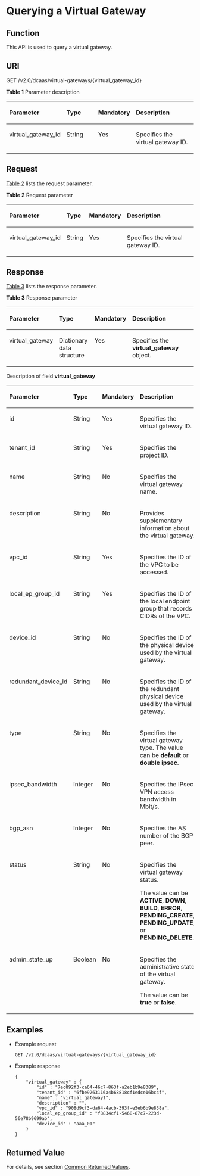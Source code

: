 # Querying a Virtual Gateway<a name="en-dc_topic_0055025325"></a>

## Function<a name="section17487184"></a>

This API is used to query a virtual gateway.

## URI<a name="section23166934"></a>

GET /v2.0/dcaas/virtual-gateways/\{virtual\_gateway\_id\}

**Table  1**  Parameter description

<a name="table78013327231"></a>
<table><thead align="left"><tr id="row128753217231"><th class="cellrowborder" valign="top" width="19.388061193880613%" id="mcps1.2.5.1.1"><p id="p1587432182316"><a name="p1587432182316"></a><a name="p1587432182316"></a>Parameter</p>
</th>
<th class="cellrowborder" valign="top" width="21.42785721427857%" id="mcps1.2.5.1.2"><p id="p1694123232312"><a name="p1694123232312"></a><a name="p1694123232312"></a><strong id="b842352706165439"><a name="b842352706165439"></a><a name="b842352706165439"></a>Type</strong></p>
</th>
<th class="cellrowborder" valign="top" width="16.328367163283673%" id="mcps1.2.5.1.3"><p id="p894632182312"><a name="p894632182312"></a><a name="p894632182312"></a><strong id="b842352706192549"><a name="b842352706192549"></a><a name="b842352706192549"></a>Mandatory</strong></p>
</th>
<th class="cellrowborder" valign="top" width="42.85571442855714%" id="mcps1.2.5.1.4"><p id="p7941332152315"><a name="p7941332152315"></a><a name="p7941332152315"></a><strong id="b84235270615331"><a name="b84235270615331"></a><a name="b84235270615331"></a>Description</strong></p>
</th>
</tr>
</thead>
<tbody><tr id="row1994932152311"><td class="cellrowborder" valign="top" width="19.388061193880613%" headers="mcps1.2.5.1.1 "><p id="p1594203215232"><a name="p1594203215232"></a><a name="p1594203215232"></a>virtual_gateway_id</p>
</td>
<td class="cellrowborder" valign="top" width="21.42785721427857%" headers="mcps1.2.5.1.2 "><p id="p794173252315"><a name="p794173252315"></a><a name="p794173252315"></a>String</p>
</td>
<td class="cellrowborder" valign="top" width="16.328367163283673%" headers="mcps1.2.5.1.3 "><p id="p2103173217239"><a name="p2103173217239"></a><a name="p2103173217239"></a>Yes</p>
</td>
<td class="cellrowborder" valign="top" width="42.85571442855714%" headers="mcps1.2.5.1.4 "><p id="p010343252316"><a name="p010343252316"></a><a name="p010343252316"></a>Specifies the virtual gateway ID.</p>
</td>
</tr>
</tbody>
</table>

## Request<a name="section64582388"></a>

[Table 2](#table2198437322244)  lists the request parameter.

**Table  2**  Request parameter

<a name="table2198437322244"></a>
<table><thead align="left"><tr id="row4304807922244"><th class="cellrowborder" valign="top" width="23.9%" id="mcps1.2.5.1.1"><p id="p6505580022244"><a name="p6505580022244"></a><a name="p6505580022244"></a><strong id="b8423527069918"><a name="b8423527069918"></a><a name="b8423527069918"></a>Parameter</strong></p>
</th>
<th class="cellrowborder" valign="top" width="11.09%" id="mcps1.2.5.1.2"><p id="p329696222244"><a name="p329696222244"></a><a name="p329696222244"></a><strong id="b1713129951"><a name="b1713129951"></a><a name="b1713129951"></a>Type</strong></p>
</th>
<th class="cellrowborder" valign="top" width="17.64%" id="mcps1.2.5.1.3"><p id="p3257067222244"><a name="p3257067222244"></a><a name="p3257067222244"></a><strong id="b60477892"><a name="b60477892"></a><a name="b60477892"></a>Mandatory</strong></p>
</th>
<th class="cellrowborder" valign="top" width="47.370000000000005%" id="mcps1.2.5.1.4"><p id="p5470821922244"><a name="p5470821922244"></a><a name="p5470821922244"></a><strong id="b309779065"><a name="b309779065"></a><a name="b309779065"></a>Description</strong></p>
</th>
</tr>
</thead>
<tbody><tr id="row5451891922244"><td class="cellrowborder" valign="top" width="23.9%" headers="mcps1.2.5.1.1 "><p id="p5675124985931"><a name="p5675124985931"></a><a name="p5675124985931"></a>virtual_gateway_id</p>
</td>
<td class="cellrowborder" valign="top" width="11.09%" headers="mcps1.2.5.1.2 "><p id="p757920222316"><a name="p757920222316"></a><a name="p757920222316"></a>String</p>
</td>
<td class="cellrowborder" valign="top" width="17.64%" headers="mcps1.2.5.1.3 "><p id="p4706384922316"><a name="p4706384922316"></a><a name="p4706384922316"></a>Yes</p>
</td>
<td class="cellrowborder" valign="top" width="47.370000000000005%" headers="mcps1.2.5.1.4 "><p id="p970883222316"><a name="p970883222316"></a><a name="p970883222316"></a>Specifies the virtual gateway ID.</p>
</td>
</tr>
</tbody>
</table>

## Response<a name="section44370581"></a>

[Table 3](#table50992744154526)  lists the response parameter.

**Table  3**  Response parameter

<a name="table50992744154526"></a>
<table><thead align="left"><tr id="row20073554154526"><th class="cellrowborder" valign="top" width="20.24%" id="mcps1.2.5.1.1"><p id="p15345186154526"><a name="p15345186154526"></a><a name="p15345186154526"></a>Parameter</p>
</th>
<th class="cellrowborder" valign="top" width="19.55%" id="mcps1.2.5.1.2"><p id="p35000534154526"><a name="p35000534154526"></a><a name="p35000534154526"></a>Type</p>
</th>
<th class="cellrowborder" valign="top" width="18.21%" id="mcps1.2.5.1.3"><p id="p16470999154526"><a name="p16470999154526"></a><a name="p16470999154526"></a>Mandatory</p>
</th>
<th class="cellrowborder" valign="top" width="42%" id="mcps1.2.5.1.4"><p id="p59082508154526"><a name="p59082508154526"></a><a name="p59082508154526"></a>Description</p>
</th>
</tr>
</thead>
<tbody><tr id="row20953821154526"><td class="cellrowborder" valign="top" width="20.24%" headers="mcps1.2.5.1.1 "><p id="p19537972154526"><a name="p19537972154526"></a><a name="p19537972154526"></a>virtual_gateway</p>
</td>
<td class="cellrowborder" valign="top" width="19.55%" headers="mcps1.2.5.1.2 "><p id="p39071862154526"><a name="p39071862154526"></a><a name="p39071862154526"></a>Dictionary data structure</p>
</td>
<td class="cellrowborder" valign="top" width="18.21%" headers="mcps1.2.5.1.3 "><p id="p10704269154526"><a name="p10704269154526"></a><a name="p10704269154526"></a>Yes</p>
</td>
<td class="cellrowborder" valign="top" width="42%" headers="mcps1.2.5.1.4 "><p id="p61739489154526"><a name="p61739489154526"></a><a name="p61739489154526"></a>Specifies the <strong id="b842352706191711"><a name="b842352706191711"></a><a name="b842352706191711"></a>virtual_gateway</strong> object.</p>
</td>
</tr>
</tbody>
</table>

Description of field  **virtual\_gateway**

<a name="table14681450"></a>
<table><thead align="left"><tr id="row21069217"><th class="cellrowborder" valign="top" width="23.712371237123715%" id="mcps1.1.5.1.1"><p id="p28885026"><a name="p28885026"></a><a name="p28885026"></a><strong id="b654760381"><a name="b654760381"></a><a name="b654760381"></a>Parameter</strong></p>
</th>
<th class="cellrowborder" valign="top" width="14.471447144714473%" id="mcps1.1.5.1.2"><p id="p57985771"><a name="p57985771"></a><a name="p57985771"></a><strong id="b266068753"><a name="b266068753"></a><a name="b266068753"></a>Type</strong></p>
</th>
<th class="cellrowborder" valign="top" width="17.64176417641764%" id="mcps1.1.5.1.3"><p id="p66335909"><a name="p66335909"></a><a name="p66335909"></a><strong id="b1426267678"><a name="b1426267678"></a><a name="b1426267678"></a>Mandatory</strong></p>
</th>
<th class="cellrowborder" valign="top" width="44.174417441744176%" id="mcps1.1.5.1.4"><p id="p4499576"><a name="p4499576"></a><a name="p4499576"></a><strong id="b1444937998"><a name="b1444937998"></a><a name="b1444937998"></a>Description</strong></p>
</th>
</tr>
</thead>
<tbody><tr id="row6614602622620"><td class="cellrowborder" valign="top" width="23.712371237123715%" headers="mcps1.1.5.1.1 "><p id="p48182202101925"><a name="p48182202101925"></a><a name="p48182202101925"></a>id</p>
</td>
<td class="cellrowborder" valign="top" width="14.471447144714473%" headers="mcps1.1.5.1.2 "><p id="p59780196101925"><a name="p59780196101925"></a><a name="p59780196101925"></a>String</p>
</td>
<td class="cellrowborder" valign="top" width="17.64176417641764%" headers="mcps1.1.5.1.3 "><p id="p57616342101925"><a name="p57616342101925"></a><a name="p57616342101925"></a>Yes</p>
</td>
<td class="cellrowborder" valign="top" width="44.174417441744176%" headers="mcps1.1.5.1.4 "><p id="p37888342101925"><a name="p37888342101925"></a><a name="p37888342101925"></a>Specifies the virtual gateway ID.</p>
</td>
</tr>
<tr id="row4620915422620"><td class="cellrowborder" valign="top" width="23.712371237123715%" headers="mcps1.1.5.1.1 "><p id="p25488408101925"><a name="p25488408101925"></a><a name="p25488408101925"></a>tenant_id</p>
</td>
<td class="cellrowborder" valign="top" width="14.471447144714473%" headers="mcps1.1.5.1.2 "><p id="p7310480101925"><a name="p7310480101925"></a><a name="p7310480101925"></a>String</p>
</td>
<td class="cellrowborder" valign="top" width="17.64176417641764%" headers="mcps1.1.5.1.3 "><p id="p39773566101925"><a name="p39773566101925"></a><a name="p39773566101925"></a>Yes</p>
</td>
<td class="cellrowborder" valign="top" width="44.174417441744176%" headers="mcps1.1.5.1.4 "><p id="p10834414101925"><a name="p10834414101925"></a><a name="p10834414101925"></a>Specifies the project ID.</p>
</td>
</tr>
<tr id="row1146602622620"><td class="cellrowborder" valign="top" width="23.712371237123715%" headers="mcps1.1.5.1.1 "><p id="p47477478101925"><a name="p47477478101925"></a><a name="p47477478101925"></a>name</p>
</td>
<td class="cellrowborder" valign="top" width="14.471447144714473%" headers="mcps1.1.5.1.2 "><p id="p42000430101925"><a name="p42000430101925"></a><a name="p42000430101925"></a>String</p>
</td>
<td class="cellrowborder" valign="top" width="17.64176417641764%" headers="mcps1.1.5.1.3 "><p id="p23940980101925"><a name="p23940980101925"></a><a name="p23940980101925"></a>No</p>
</td>
<td class="cellrowborder" valign="top" width="44.174417441744176%" headers="mcps1.1.5.1.4 "><p id="p27885293101925"><a name="p27885293101925"></a><a name="p27885293101925"></a>Specifies the virtual gateway name.</p>
</td>
</tr>
<tr id="row2411573022620"><td class="cellrowborder" valign="top" width="23.712371237123715%" headers="mcps1.1.5.1.1 "><p id="p37379319101925"><a name="p37379319101925"></a><a name="p37379319101925"></a>description</p>
</td>
<td class="cellrowborder" valign="top" width="14.471447144714473%" headers="mcps1.1.5.1.2 "><p id="p61432386101925"><a name="p61432386101925"></a><a name="p61432386101925"></a>String</p>
</td>
<td class="cellrowborder" valign="top" width="17.64176417641764%" headers="mcps1.1.5.1.3 "><p id="p47858240101925"><a name="p47858240101925"></a><a name="p47858240101925"></a>No</p>
</td>
<td class="cellrowborder" valign="top" width="44.174417441744176%" headers="mcps1.1.5.1.4 "><p id="p7737903101925"><a name="p7737903101925"></a><a name="p7737903101925"></a>Provides supplementary information about the virtual gateway.</p>
</td>
</tr>
<tr id="row1544898622620"><td class="cellrowborder" valign="top" width="23.712371237123715%" headers="mcps1.1.5.1.1 "><p id="p3619574101925"><a name="p3619574101925"></a><a name="p3619574101925"></a>vpc_id</p>
</td>
<td class="cellrowborder" valign="top" width="14.471447144714473%" headers="mcps1.1.5.1.2 "><p id="p14771586101925"><a name="p14771586101925"></a><a name="p14771586101925"></a>String</p>
</td>
<td class="cellrowborder" valign="top" width="17.64176417641764%" headers="mcps1.1.5.1.3 "><p id="p49017265101925"><a name="p49017265101925"></a><a name="p49017265101925"></a>Yes</p>
</td>
<td class="cellrowborder" valign="top" width="44.174417441744176%" headers="mcps1.1.5.1.4 "><p id="p5953066101925"><a name="p5953066101925"></a><a name="p5953066101925"></a>Specifies the ID of the VPC to be accessed.</p>
</td>
</tr>
<tr id="row1078246722620"><td class="cellrowborder" valign="top" width="23.712371237123715%" headers="mcps1.1.5.1.1 "><p id="p32281271101925"><a name="p32281271101925"></a><a name="p32281271101925"></a>local_ep_group_id</p>
</td>
<td class="cellrowborder" valign="top" width="14.471447144714473%" headers="mcps1.1.5.1.2 "><p id="p5541315101925"><a name="p5541315101925"></a><a name="p5541315101925"></a>String</p>
</td>
<td class="cellrowborder" valign="top" width="17.64176417641764%" headers="mcps1.1.5.1.3 "><p id="p13983600101925"><a name="p13983600101925"></a><a name="p13983600101925"></a>Yes</p>
</td>
<td class="cellrowborder" valign="top" width="44.174417441744176%" headers="mcps1.1.5.1.4 "><p id="p63958699101925"><a name="p63958699101925"></a><a name="p63958699101925"></a>Specifies the ID of the local endpoint group that records CIDRs of the VPC.</p>
</td>
</tr>
<tr id="row6138324222620"><td class="cellrowborder" valign="top" width="23.712371237123715%" headers="mcps1.1.5.1.1 "><p id="p32997247101925"><a name="p32997247101925"></a><a name="p32997247101925"></a>device_id</p>
</td>
<td class="cellrowborder" valign="top" width="14.471447144714473%" headers="mcps1.1.5.1.2 "><p id="p46107109101925"><a name="p46107109101925"></a><a name="p46107109101925"></a>String</p>
</td>
<td class="cellrowborder" valign="top" width="17.64176417641764%" headers="mcps1.1.5.1.3 "><p id="p18466692101925"><a name="p18466692101925"></a><a name="p18466692101925"></a>No</p>
</td>
<td class="cellrowborder" valign="top" width="44.174417441744176%" headers="mcps1.1.5.1.4 "><p id="p15415539101925"><a name="p15415539101925"></a><a name="p15415539101925"></a>Specifies the ID of the physical device used by the virtual gateway.</p>
</td>
</tr>
<tr id="row1031192022620"><td class="cellrowborder" valign="top" width="23.712371237123715%" headers="mcps1.1.5.1.1 "><p id="p18325622101925"><a name="p18325622101925"></a><a name="p18325622101925"></a>redundant_device_id</p>
</td>
<td class="cellrowborder" valign="top" width="14.471447144714473%" headers="mcps1.1.5.1.2 "><p id="p65292128101925"><a name="p65292128101925"></a><a name="p65292128101925"></a>String</p>
</td>
<td class="cellrowborder" valign="top" width="17.64176417641764%" headers="mcps1.1.5.1.3 "><p id="p12099082101925"><a name="p12099082101925"></a><a name="p12099082101925"></a>No</p>
</td>
<td class="cellrowborder" valign="top" width="44.174417441744176%" headers="mcps1.1.5.1.4 "><p id="p5906576101925"><a name="p5906576101925"></a><a name="p5906576101925"></a>Specifies the ID of the redundant physical device used by the virtual gateway.</p>
</td>
</tr>
<tr id="row5851285614284"><td class="cellrowborder" valign="top" width="23.712371237123715%" headers="mcps1.1.5.1.1 "><p id="p3405905314286"><a name="p3405905314286"></a><a name="p3405905314286"></a>type</p>
</td>
<td class="cellrowborder" valign="top" width="14.471447144714473%" headers="mcps1.1.5.1.2 "><p id="p731994814286"><a name="p731994814286"></a><a name="p731994814286"></a>String</p>
</td>
<td class="cellrowborder" valign="top" width="17.64176417641764%" headers="mcps1.1.5.1.3 "><p id="p5604494814286"><a name="p5604494814286"></a><a name="p5604494814286"></a>No</p>
</td>
<td class="cellrowborder" valign="top" width="44.174417441744176%" headers="mcps1.1.5.1.4 "><p id="p4334692414286"><a name="p4334692414286"></a><a name="p4334692414286"></a>Specifies the virtual gateway type. The value can be <strong id="b842352706232310"><a name="b842352706232310"></a><a name="b842352706232310"></a>default</strong> or <strong id="b842352706232316"><a name="b842352706232316"></a><a name="b842352706232316"></a>double ipsec</strong>.</p>
</td>
</tr>
<tr id="row28672334104255"><td class="cellrowborder" valign="top" width="23.712371237123715%" headers="mcps1.1.5.1.1 "><p id="p29292169104258"><a name="p29292169104258"></a><a name="p29292169104258"></a>ipsec_bandwidth</p>
</td>
<td class="cellrowborder" valign="top" width="14.471447144714473%" headers="mcps1.1.5.1.2 "><p id="p23855509104258"><a name="p23855509104258"></a><a name="p23855509104258"></a>Integer</p>
</td>
<td class="cellrowborder" valign="top" width="17.64176417641764%" headers="mcps1.1.5.1.3 "><p id="p53248110104258"><a name="p53248110104258"></a><a name="p53248110104258"></a>No</p>
</td>
<td class="cellrowborder" valign="top" width="44.174417441744176%" headers="mcps1.1.5.1.4 "><p id="p18129659104258"><a name="p18129659104258"></a><a name="p18129659104258"></a>Specifies the IPsec VPN access bandwidth in Mbit/s.</p>
</td>
</tr>
<tr id="row2493971716352"><td class="cellrowborder" valign="top" width="23.712371237123715%" headers="mcps1.1.5.1.1 "><p id="p36808787163513"><a name="p36808787163513"></a><a name="p36808787163513"></a>bgp_asn</p>
</td>
<td class="cellrowborder" valign="top" width="14.471447144714473%" headers="mcps1.1.5.1.2 "><p id="p28721748163513"><a name="p28721748163513"></a><a name="p28721748163513"></a>Integer</p>
</td>
<td class="cellrowborder" valign="top" width="17.64176417641764%" headers="mcps1.1.5.1.3 "><p id="p44760283163513"><a name="p44760283163513"></a><a name="p44760283163513"></a>No</p>
</td>
<td class="cellrowborder" valign="top" width="44.174417441744176%" headers="mcps1.1.5.1.4 "><p id="p1704269163513"><a name="p1704269163513"></a><a name="p1704269163513"></a>Specifies the AS number of the BGP peer.</p>
</td>
</tr>
<tr id="row5093362822620"><td class="cellrowborder" valign="top" width="23.712371237123715%" headers="mcps1.1.5.1.1 "><p id="p23708553101925"><a name="p23708553101925"></a><a name="p23708553101925"></a>status</p>
</td>
<td class="cellrowborder" valign="top" width="14.471447144714473%" headers="mcps1.1.5.1.2 "><p id="p26982350101925"><a name="p26982350101925"></a><a name="p26982350101925"></a>String</p>
</td>
<td class="cellrowborder" valign="top" width="17.64176417641764%" headers="mcps1.1.5.1.3 "><p id="p12644435101925"><a name="p12644435101925"></a><a name="p12644435101925"></a>No</p>
</td>
<td class="cellrowborder" valign="top" width="44.174417441744176%" headers="mcps1.1.5.1.4 "><p id="p66585217144345"><a name="p66585217144345"></a><a name="p66585217144345"></a>Specifies the virtual gateway status.</p>
<p id="p36504862101925"><a name="p36504862101925"></a><a name="p36504862101925"></a>The value can be <strong id="b84235270617169"><a name="b84235270617169"></a><a name="b84235270617169"></a>ACTIVE</strong>, <strong id="b842352706171613"><a name="b842352706171613"></a><a name="b842352706171613"></a>DOWN</strong>, <strong id="b842352706171618"><a name="b842352706171618"></a><a name="b842352706171618"></a>BUILD</strong>, <strong id="b842352706171622"><a name="b842352706171622"></a><a name="b842352706171622"></a>ERROR</strong>, <strong id="b842352706171626"><a name="b842352706171626"></a><a name="b842352706171626"></a>PENDING_CREATE</strong>, <strong id="b842352706171630"><a name="b842352706171630"></a><a name="b842352706171630"></a>PENDING_UPDATE</strong>, or <strong id="b842352706171633"><a name="b842352706171633"></a><a name="b842352706171633"></a>PENDING_DELETE</strong>.</p>
</td>
</tr>
<tr id="row1902755522620"><td class="cellrowborder" valign="top" width="23.712371237123715%" headers="mcps1.1.5.1.1 "><p id="p53417473101925"><a name="p53417473101925"></a><a name="p53417473101925"></a>admin_state_up</p>
</td>
<td class="cellrowborder" valign="top" width="14.471447144714473%" headers="mcps1.1.5.1.2 "><p id="p58004377101925"><a name="p58004377101925"></a><a name="p58004377101925"></a>Boolean</p>
</td>
<td class="cellrowborder" valign="top" width="17.64176417641764%" headers="mcps1.1.5.1.3 "><p id="p18351805101925"><a name="p18351805101925"></a><a name="p18351805101925"></a>No</p>
</td>
<td class="cellrowborder" valign="top" width="44.174417441744176%" headers="mcps1.1.5.1.4 "><p id="p59611472144350"><a name="p59611472144350"></a><a name="p59611472144350"></a>Specifies the administrative state of the virtual gateway.</p>
<p id="p51204156101925"><a name="p51204156101925"></a><a name="p51204156101925"></a>The value can be <strong id="b842352706154840"><a name="b842352706154840"></a><a name="b842352706154840"></a>true</strong> or <strong id="b842352706154844"><a name="b842352706154844"></a><a name="b842352706154844"></a>false</strong>.</p>
</td>
</tr>
</tbody>
</table>

## Examples<a name="section63790914"></a>

-   Example request

    ```
    GET /v2.0/dcaas/virtual-gateways/{virtual_gateway_id}
    ```


-   Example response

    ```
    {    
        "virtual_gateway" : {
            "id" : "7ec892f3-ca64-46c7-863f-a2eb1b9e8389", 
            "tenant_id" : "6fbe9263116a4b68818cf1edce16bc4f",
            "name" : "virtual gateway1",
            "description" : "",
            "vpc_id" : "908d9cf3-da64-4acb-393f-e5eb6b9e838a",
            "local_ep_group_id" : "f8834cf1-5468-87c7-223d-56e78b9699ab",
            "device_id" : "aaa_01"
        }
    }
    ```


## Returned Value<a name="section32595206173323"></a>

For details, see section  [Common Returned Values](common-returned-values.md).

